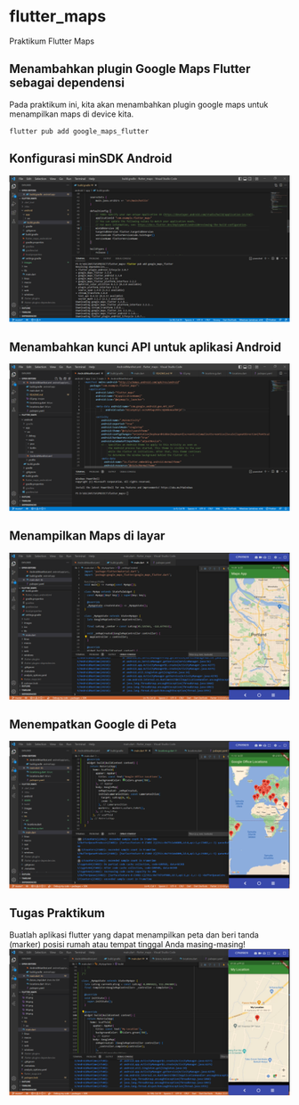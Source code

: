 # flutter_maps

Praktikum Flutter Maps

## Menambahkan plugin Google Maps Flutter sebagai dependensi

Pada praktikum ini, kita akan menambahkan plugin google maps untuk menampilkan maps di device kita.

```
flutter pub add google_maps_flutter
```

## Konfigurasi minSDK Android
![Screenshot flutter_maps](images/02.png)

## Menambahkan kunci API untuk aplikasi Android
![Screenshot flutter_maps](images/09.png)

## Menampilkan Maps di layar
![Screenshot flutter_maps](images/04.png)

## Menempatkan Google di Peta
![Screenshot flutter_maps](images/08.png)

## Tugas Praktikum
Buatlah aplikasi flutter yang dapat menampilkan peta dan beri tanda (marker) posisi rumah atau tempat tinggal Anda masing-masing!
![Screenshot flutter_maps](images/10.png)